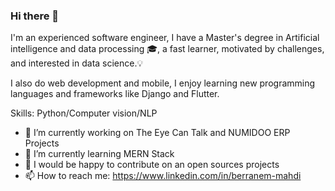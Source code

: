 ### Hi there 👋

I'm an experienced software engineer, I have a Master's degree in Artificial intelligence and data processing :mortar_board:, a fast learner, motivated by challenges, and interested in data science.:bulb:

I also do web development and mobile, I enjoy learning new programming languages and frameworks like Django and Flutter.

Skills: Python/Computer vision/NLP

- 🔭 I’m currently working on The Eye Can Talk and NUMIDOO ERP Projects
- 🌱 I’m currently learning MERN Stack
- 👯 I would be happy to contribute on an open sources projects
- 📫 How to reach me: https://www.linkedin.com/in/berranem-mahdi



<!--
**mahdiBerranem/mahdiBerranem** is a ✨ _special_ ✨ repository because its `README.md` (this file) appears on your GitHub profile.

Here are some ideas to get you started:

- 🔭 I’m currently working on ...
- 🌱 I’m currently learning ...
- 👯 I’m looking to collaborate on ...
- 🤔 I’m looking for help with ...
- 💬 Ask me about ...
- 📫 How to reach me: ...
- 😄 Pronouns: ...
- ⚡ Fun fact: ...

:dart: Tech currently using

[<img alt="alt_text" width="100px" src="https://user-images.githubusercontent.com/51234043/135885429-ea169e47-31a0-4de5-9c17-54bd8ad34d58.png" />](https://www.tensorflow.org/)       [<img alt="alt_text" width="40px" src="https://user-images.githubusercontent.com/51234043/135886284-56a94e69-75f5-4ea4-99e2-e578cacfc776.png" />](https://jupyter.org/)     [<img alt="alt_text" width="50px" src="https://user-images.githubusercontent.com/51234043/135886339-5997eee1-1b83-4fbd-b2a5-1b150148a26e.png" />](https://www.mysql.com/)          [<img alt="alt_text" width="50px" src="https://user-images.githubusercontent.com/51234043/135886058-8a65a4c3-71b6-4e92-aaa0-f90cc135dbe6.png" />](https://git-scm.com/)

-->
